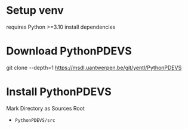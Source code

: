 # Setup venv
requires Python >=3.10
install dependencies

# Download PythonPDEVS
git clone --depth=1 https://msdl.uantwerpen.be/git/yentl/PythonPDEVS

# Install PythonPDEVS
Mark Directory as Sources Root
- `PythonPDEVS/src`
